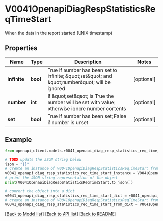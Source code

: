 # V0041OpenapiDiagRespStatisticsReqTimeStart

When the data in the report started (UNIX timestamp)

## Properties

Name | Type | Description | Notes
------------ | ------------- | ------------- | -------------
**infinite** | **bool** | True if number has been set to infinite; \&quot;set\&quot; and \&quot;number\&quot; will be ignored | [optional] 
**number** | **int** | If \&quot;set\&quot; is True the number will be set with value; otherwise ignore number contents | [optional] 
**set** | **bool** | True if number has been set; False if number is unset | [optional] 

## Example

```python
from openapi_client.models.v0041_openapi_diag_resp_statistics_req_time_start import V0041OpenapiDiagRespStatisticsReqTimeStart

# TODO update the JSON string below
json = "{}"
# create an instance of V0041OpenapiDiagRespStatisticsReqTimeStart from a JSON string
v0041_openapi_diag_resp_statistics_req_time_start_instance = V0041OpenapiDiagRespStatisticsReqTimeStart.from_json(json)
# print the JSON string representation of the object
print(V0041OpenapiDiagRespStatisticsReqTimeStart.to_json())

# convert the object into a dict
v0041_openapi_diag_resp_statistics_req_time_start_dict = v0041_openapi_diag_resp_statistics_req_time_start_instance.to_dict()
# create an instance of V0041OpenapiDiagRespStatisticsReqTimeStart from a dict
v0041_openapi_diag_resp_statistics_req_time_start_from_dict = V0041OpenapiDiagRespStatisticsReqTimeStart.from_dict(v0041_openapi_diag_resp_statistics_req_time_start_dict)
```
[[Back to Model list]](../README.md#documentation-for-models) [[Back to API list]](../README.md#documentation-for-api-endpoints) [[Back to README]](../README.md)


